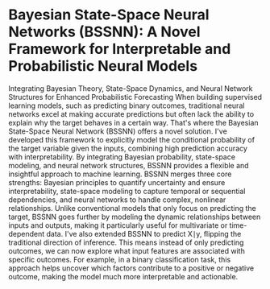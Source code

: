 # Bayesian State-Space Neural Networks (BSSNN): A Novel Framework for Interpretable and Probabilistic Neural Models
Integrating Bayesian Theory, State-Space Dynamics, and Neural Network Structures for Enhanced Probabilistic Forecasting
When building supervised learning models, such as predicting binary outcomes, traditional neural networks excel at making accurate predictions but often lack the ability to explain why the target behaves in a certain way. That's where the Bayesian State-Space Neural Network (BSSNN) offers a novel solution. I've developed this framework to explicitly model the conditional probability of the target variable given the inputs, combining high prediction accuracy with interpretability. By integrating Bayesian probability, state-space modeling, and neural network structures, BSSNN provides a flexible and insightful approach to machine learning.
BSSNN merges three core strengths: Bayesian principles to quantify uncertainty and ensure interpretability, state-space modeling to capture temporal or sequential dependencies, and neural networks to handle complex, nonlinear relationships. Unlike conventional models that only focus on predicting the target, BSSNN goes further by modeling the dynamic relationships between inputs and outputs, making it particularly useful for multivariate or time-dependent data.
I've also extended BSSNN to predict X∣y, flipping the traditional direction of inference. This means instead of only predicting outcomes, we can now explore what input features are associated with specific outcomes. For example, in a binary classification task, this approach helps uncover which factors contribute to a positive or negative outcome, making the model much more interpretable and actionable.
